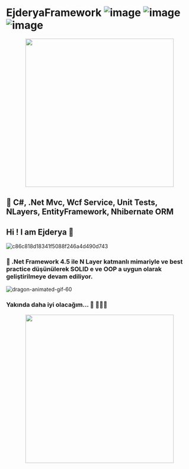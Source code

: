  # EjderyaFramework ![image](https://img.shields.io/github/stars/codelovingcat/EjderyaFramework) ![image](https://img.shields.io/github/forks/codelovingcat/EjderyaFramework) ![image](https://img.shields.io/github/issues/codelovingcat/EjderyaFramework)

<p align="center">
  <img src="https://user-images.githubusercontent.com/36550960/108236087-2ca07380-714f-11eb-823e-ad114b61026c.gif?raw=true"  width="400" height="400 alt="Sublime's custom image"/> 
</p>

## 🌱 C#, .Net Mvc, Wcf Service, Unit Tests, NLayers, EntityFramework, Nhibernate ORM


## Hi ! I am Ejderya 👋

![c86c818d18341f5088f246a4d490d743](https://user-images.githubusercontent.com/36550960/107993599-7bc99580-6fe3-11eb-8086-1781ee2c5021.gif)


### 🔭 .Net Framework 4.5 ile N Layer katmanlı mimariyle ve best practice düşünülerek SOLID e ve  OOP a uygun  olarak geliştirilmeye devam ediliyor.

![dragon-animated-gif-60](https://user-images.githubusercontent.com/36550960/107993907-3a85b580-6fe4-11eb-9ffb-8544b5948278.gif)

### Yakında daha iyi olacağım... 🚀 👨🏾‍🚀

<p align="center">
  <img src="https://user-images.githubusercontent.com/36550960/108242951-34174b00-7156-11eb-8d08-851cb10ff56c.gif?raw=true"  width="400" height="400  image"/> 
</p>
